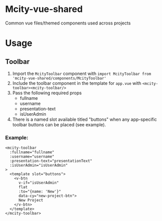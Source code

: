 # Mcity-vue-shared
Common vue files/themed components used across projects

# Usage
## Toolbar
1. Import the `McityToolbar` component with 
`import McityToolbar from 'mcity-vue-shared/components/McityToolbar'`
2. Include the toolbar component in the template for `app.vue` with `<mcity-toolbar><mcity-toolbar/>`
3. Pass the following required props
    - fullname
    - username
    - presentation-text
    - isUserAdmin
4. There is a named slot available titled "buttons" when any app-specific toolbar buttons can be placed (see example).

### Example:
```
<mcity-toolbar
  :fullname="fullname"
  :username="username"
  :presentation-text="presentationText"
  :isUserAdmin="isUserAdmin"
>
  <template slot="buttons">
    <v-btn
      v-if="isUserAdmin"
      flat
      :to="{name: 'New'}"
      data-cy="new-project-btn">
      New Project
    </v-btn>
  </template>
</mcity-toolbar>
```